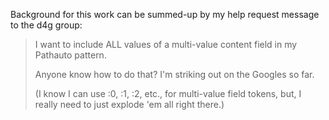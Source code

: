 Background for this work can be summed-up by my help request message to the d4g group:

> I want to include ALL values of a multi-value content field in my Pathauto pattern.
> 
> Anyone know how to do that?  I'm striking out on the Googles so far.
> 
> (I know I can use :0, :1, :2, etc., for multi-value field tokens, but, I really need to just explode 'em all right there.)
